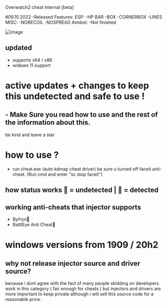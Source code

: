 Overwatch2 cheat Internal [beta]



#09.10.2022
-Released
Features:
ESP:
-HP BAR
-BOX
-CORNERBOX
-LINES
MISC:
-NORECOIL
-NOSPREAD
Aimbot:
-Not finished




![image](https://user-images.githubusercontent.com/115378351/194731232-7f4ff830-021a-478a-838e-defc7854cef7.png)
## updated 
 - supports x64 / x86
 - widows 11 support

# active updates + changes to keep this undetected and safe to use !
## - Make Sure you read how to use and the rest of the information about this.  
be kind and leave a star

# how to use ?
- run cheat.exe (auto kdmap cheat driver)
be sure u turned off faceit anti-cheat. (Run cmd and enter "sc stop faceit")
## how status works 🔵 = undetected | 🔴 = detected
## working anti-cheats that injector supports
* Byfron🔵
* BattlEye Anti Cheat🔵

# windows versions from 1909 / 20h2

## why not release injector source and driver source?
because i dont agree with the fact of many people skidding on developers work in this category ( fair enough for cheats ) but injectors and drivers are more important to keep private although i will sell this source code for a reasonable price.


